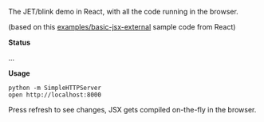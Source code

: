 The JET/blink demo in React, with all the code running in the browser.

(based on this [examples/basic-jsx-external][BJE] sample code from React)

**Status**

...

**Usage**

```
python -m SimpleHTTPServer
open http://localhost:8000
```

Press refresh to see changes, JSX gets compiled on-the-fly in the browser.

[BJE]: https://github.com/facebook/react/tree/master/examples/basic-jsx-external
